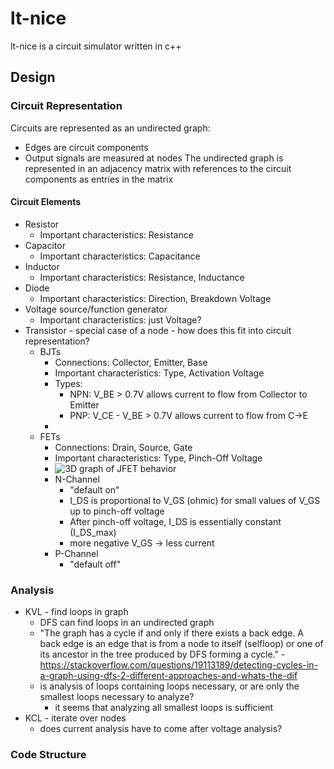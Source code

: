 # lt-nice

lt-nice is a circuit simulator written in c++

## Design

### Circuit Representation
Circuits are represented as an undirected graph:
* Edges are circuit components
* Output signals are measured at nodes
The undirected graph is represented in an adjacency matrix with references to the circuit components as entries in the matrix

#### Circuit Elements
* Resistor
  * Important characteristics: Resistance
* Capacitor
  * Important characteristics: Capacitance
* Inductor
  * Important characteristics: Resistance, Inductance
* Diode
  * Important characteristics: Direction, Breakdown Voltage
* Voltage source/function generator
  * Important characteristics: just Voltage?
* Transistor - special case of a node - how does this fit into circuit representation?
  * BJTs
    * Connections: Collector, Emitter, Base
    * Important characteristics: Type, Activation Voltage
    * Types:
      * NPN: V_BE > 0.7V allows current to flow from Collector to Emitter
      * PNP: V_CE - V_BE > 0.7V allows current to flow from C->E
    * 
  * FETs
    * Connections: Drain, Source, Gate
    * Important characteristics: Type, Pinch-Off Voltage
    * ![3D graph of JFET behavior](https://images.slideplayer.com/26/8302733/slides/slide_69.jpg)
    * N-Channel
      * "default on"
      * I_DS is proportional to V_GS (ohmic) for small values of V_GS up to pinch-off voltage
      * After pinch-off voltage, I_DS is essentially constant (I_DS_max)
      * more negative V_GS -> less current
    * P-Channel
      * "default off"

### Analysis
* KVL - find loops in graph
  * DFS can find loops in an undirected graph
  * "The graph has a cycle if and only if there exists a back edge. A back edge is an edge that is from a node to itself (selfloop) or one of its ancestor in the tree produced by DFS forming a cycle." - https://stackoverflow.com/questions/19113189/detecting-cycles-in-a-graph-using-dfs-2-different-approaches-and-whats-the-dif
  * is analysis of loops containing loops necessary, or are only the smallest loops necessary to analyze?
    * it seems that analyzing all smallest loops is sufficient
* KCL - iterate over nodes
  * does current analysis have to come after voltage analysis? 




### Code Structure